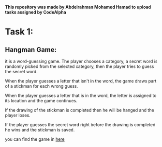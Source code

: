 **This repository  was made by Abdelrahman Mohamed Hamad to upload tasks assigned by CodeAlpha**

# Task 1:
## Hangman Game:

it is a word-guessing game.
The player chooses a category, a secret word is randomly picked from the selected category,
then the player tries to guess the secret word. 

When the player guesses a letter that isn't in the word, 
the game draws part of a stickman for each wrong guess.

When the player guesses a letter that is in the word,
the letter is assigned to its location and the game continues.

If the drawing of the stickman is completed then he will be hanged and the player loses.

If the player guesses the secret word right before the drawing is completed he wins and the stickman is saved.

you can find the game in [here](https://github.com/Abdelrahman822000/codealpha_tasks/tree/main/Task1_HangmanGame_Final_Version%201.5.5)

